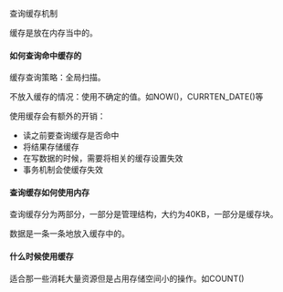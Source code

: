 查询缓存机制

缓存是放在内存当中的。

#### 如何查询命中缓存的

缓存查询策略：全局扫描。

不放入缓存的情况：使用不确定的值。如NOW()，CURRTEN_DATE()等

使用缓存会有额外的开销：

- 读之前要查询缓存是否命中
- 将结果存储缓存
- 在写数据的时候，需要将相关的缓存设置失效
- 事务机制会使缓存失效

#### 查询缓存如何使用内存

查询缓存分为两部分，一部分是管理结构，大约为40KB，一部分是缓存块。

数据是一条一条地放入缓存中的。

#### 什么时候使用缓存

适合那一些消耗大量资源但是占用存储空间小的操作。如COUNT()



